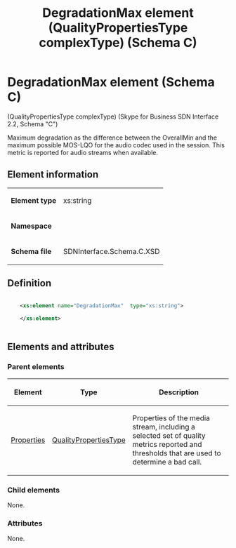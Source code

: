 ﻿---
title: DegradationMax element (QualityPropertiesType complexType) (Schema C)
description: Describes the Schema C iteration of the DegradationMax element and provides the element's definition, parent elements, and element information.
TOCTitle: DegradationMax element
ms:assetid: d125cc87-0dad-f252-89c2-b576b5debbca
ms:mtpsurl: https://msdn.microsoft.com/library/Mt404739(v=office.16)
ms:contentKeyID: 68250652
ms.date: 08/24/2015
mtps_version: v=office.16
dev_langs:
- xml
---

# DegradationMax element (Schema C)

(QualityPropertiesType complexType) (Skype for Business SDN Interface 2.2, Schema "C")

Maximum degradation as the difference between the OverallMin and the maximum possible MOS-LQO for the audio codec used in the session. This metric is reported for audio streams when available.

## Element information

<table>
<colgroup>
<col />
<col />
</colgroup>
<tbody>
<tr class="odd">
<td><p><strong>Element type</strong></p></td>
<td><p>xs:string</p></td>
</tr>
<tr class="even">
<td><p><strong>Namespace</strong></p></td>
<td><p></p></td>
</tr>
<tr class="odd">
<td><p><strong>Schema file</strong></p></td>
<td><p>SDNInterface.Schema.C.XSD</p></td>
</tr>
</tbody>
</table>


## Definition

```xml

    <xs:element name="DegradationMax"  type="xs:string">
    
    </xs:element>
  
```

## Elements and attributes

### Parent elements

<table>
<colgroup>
<col />
<col />
<col />
</colgroup>
<thead>
<tr class="header">
<th><p>Element</p></th>
<th><p>Type</p></th>
<th><p>Description</p></th>
</tr>
</thead>
<tbody>
<tr class="odd">
<td><p><a href="properties-element-qualitytype-complextype-skype-for-business-sdn-interface-2-2-schema-c.md">Properties</a></p></td>
<td><p><a href="qualitypropertiestype-complextype-skype-for-business-sdn-interface-2-2-schema-c.md">QualityPropertiesType</a></p></td>
<td><p>Properties of the media stream, including a selected set of quality metrics reported and thresholds that are used to determine a bad call.</p></td>
</tr>
</tbody>
</table>


### Child elements

None.

### Attributes

None.

